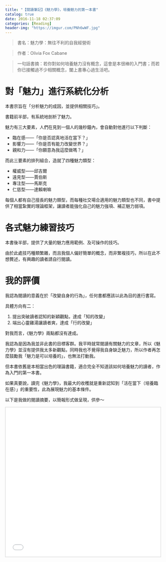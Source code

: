 ```yaml
---
title: "【閱讀筆記】《魅力學》，培養魅力的第一本書"
catalog: true
date: 2016-11-18 02:37:09
categories: [Reading]
header-img: "https://imgur.com/PNh6wWF.jpg"
---
```



> 書名：魅力學：無往不利的自我經營術

> 作者：Olivia Fox Cabane

> 一句話書摘：若你對如何培養魅力沒有概念，這會是本很棒的入門書；而若你已接觸過不少相關概念，闔上書專心過生活吧。

# 對「魅力」進行系統化分析

本書宗旨在「分析魅力的成因，並提供相關技巧」。

<!-- more -->

書籍前半部，有系統地剖析了魅力。

魅力有三大要素，人們在見到一個人的幾秒鐘內，會自動對他進行以下判斷：

- 臨在感——「你是否認真地活在當下？」
- 影響力——「你是否有能力改變世界？」
- 親和力——「你願意為我這麼做嗎？」

而此三要素的排列組合，造就了四種魅力類型：

- 權威型——邱吉爾
- 遠見型——賈伯斯
- 專注型——馬斯克
- 仁慈型——達賴喇嘛

每個人都有自己擅長的魅力類型，而每種社交場合適用的魅力類型也不同，書中提供了相當紮實的理論框架，讓讀者能強化自己的魅力強項、補正魅力弱項。

# 各式魅力練習技巧

本書後半部，提供了大量的魅力應用範例、及可操作的技巧。

由於此處技巧種類繁雜，而且我個人偏好簡單的概念，而非繁複技巧，所以在此不想贅述，有興趣的讀者請自行閱讀。

# 我的評價

我認為閱讀的意義在於「改變自身的行為」，任何書都應該以此為目的進行書寫。

具體方向有二：

1. 提出突破讀者認知的新穎觀點，達成「知的改變」
2. 端出心靈雞湯讓讀者爽，達成「行的改變」

對我而言，《魅力學》兩點都沒有達成。

我認為是因為我並非此書的目標客群。我平時就常閱讀有關魅力的文章，所以《魅力學》並沒有提供我太多新觀點，同時我也不覺得我自身缺乏魅力，所以作者再怎麼鼓勵我「魅力是可以培養的」，也無法打動我。

但本書依舊是本相當出色的理論書籍，適合完全不知道該如何培養魅力的讀者，作為入門的第一本書。

如果真要說，讀完《魅力學》，我最大的收穫就是重新認知到「活在當下（培養臨在感）」的重要性，此為展現魅力的基本條件。

以下是我做的閱讀摘要，以簡報形式做呈現，供參～

<iframe src="//www.slideshare.net/slideshow/embed_code/key/50LaTnV0itSAwT" width="100%" height="485" frameborder="0" marginwidth="0" marginheight="0" scrolling="no" style="border:1px solid #CCC; border-width:1px; margin-bottom:5px; max-width: 100%;" allowfullscreen> </iframe> 

